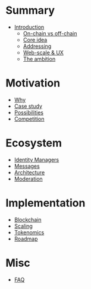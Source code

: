 # Summary

- [Introduction](introduction.md)
    - [On-chain vs off-chain](introduction/on_off_chain.md)
    - [Core idea](introduction/core_idea.md)
    - [Addressing](introduction/addressing.md)
    - [Web-scale & UX](introduction/web_scale.md)
    - [The ambition](introduction/ambition.md)

# Motivation

- [Why]()
- [Case study]()
- [Possibilities]()
- [Competition](motivation/competition.md)

# Ecosystem

- [Identity Managers]()
- [Messages]()
- [Architecture]()
- [Moderation]()

# Implementation

- [Blockchain](implementation/blockchain.md)
- [Scaling](implementation/scaling.md)
- [Tokenomics](implementation/tokenomics.md)
- [Roadmap](implementation/roadmap.md)

# Misc

- [FAQ](FAQ.md)




